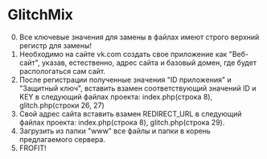 GlitchMix
=========
0. Все ключевые значения для замены в файлах имеют строго верхний регистр для замены!
1. Необходимо на сайте vk.com создать свое приложение как "Веб-сайт", указав, естественно, адрес сайта и базовый домен, где будет распологаться сам сайт.
2. После регистрации полученные значения "ID приложения" и "Защитный ключ", вставить взамен соответствующий значений ID и KEY в следующий файлах проекта: index.php(строка 8), glitch.php(строки 26, 27)
3. Свой адрес сайта вставить взамен REDIRECT_URL в следующий файлах проекта: index.php(строка 8), glitch.php(строка 29).
4. Загрузить из папки "www" все файлы и папки в корень предлагаемого сервера.
5. FROFIT!
